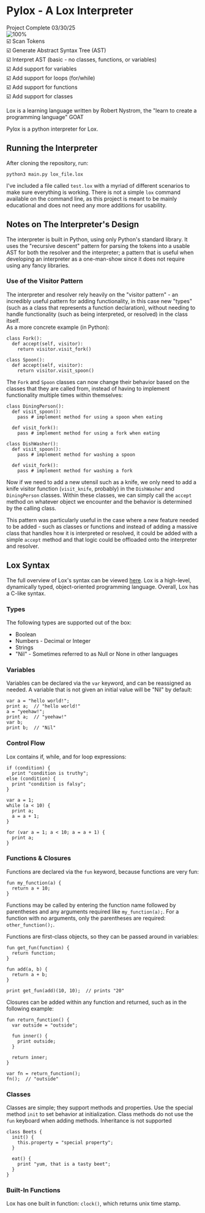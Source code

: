 # Pylox - A Lox Interpreter
Project Complete 03/30/25 <br/>
![100%](https://progress-bar.xyz/100?title=Progress) <br/>
:ballot_box_with_check: Scan Tokens <br/>
:ballot_box_with_check: Generate Abstract Syntax Tree (AST) <br/>
:ballot_box_with_check: Interpret AST (basic - no classes, functions, or variables) <br/>
:ballot_box_with_check: Add support for variables <br/>
:ballot_box_with_check: Add support for loops (for/while) <br/>
:ballot_box_with_check: Add support for functions <br/>
:ballot_box_with_check: Add support for classes <br/>

Lox is a learning language written by Robert Nystrom, the "learn to create a programming language" GOAT<br/>

Pylox is a python interpreter for Lox.

## Running the Interpreter
After cloning the repository, run:
```
python3 main.py lox_file.lox
```
I've included a file called `test.lox` with a myriad of different scenarios to make sure everything is working.  There is not a simple `lox` command available on the command line, as this project is meant to be mainly educational and does not need any more additions for usability.

## Notes on The Interpreter's Design
The interpreter is built in Python, using only Python's standard library.  It uses the "recursive descent" pattern for parsing the tokens into a usable AST for both the resolver and the interpreter; a pattern that is useful when developing an interpreter as a one-man-show since it does not require using any fancy libraries.

### Use of the Visitor Pattern
The interpreter and resolver rely heavily on the "visitor pattern" - an incredibly useful pattern for adding functionality, in this case new "types" (such as a class that represents a function declaration), without needing to handle functionality (such as being interpreted, or resolved) in the class itself. <br/>
As a more concrete example (in Python):

```
class Fork():
  def accept(self, visitor):
    return visitor.visit_fork()

class Spoon():
  def accept(self, visitor):
    return visitor.visit_spoon()
```

The `Fork` and `Spoon` classes can now change their behavior based on the classes that they are called from, instead of having to implement functionality multiple times within themselves:

```
class DiningPerson():
  def visit_spoon():
    pass # implement method for using a spoon when eating

  def visit_fork():
    pass # implement method for using a fork when eating

class DishWasher():
  def visit_spoon():
    pass # implement method for washing a spoon

  def visit_fork():
    pass # implement method for washing a fork
```
Now if we need to add a new utensil such as a knife, we only need to add a knife visitor function (`visit_knife`, probably) in the `DishWasher` and `DiningPerson` classes.  Within these classes, we can simply call the `accept` method on whatever object we encounter and the behavior is determined by the calling class.<br/>

This pattern was particularly useful in the case where a new feature needed to be added - such as classes or functions and instead of adding a massive class that handles how it is interpreted or resolved, it could be added with a simple `accept` method and that logic could be offloaded onto the interpreter and resolver.<br/>

## Lox Syntax
The full overview of Lox's syntax can be viewed [here](https://craftinginterpreters.com/the-lox-language.html).
Lox is a high-level, dynamically typed, object-oriented programming language.  Overall, Lox has a C-like syntax.

### Types
The following types are supported out of the box: <br/>
<ul>
  <li>Boolean</li>
  <li>Numbers - Decimal or Integer</li>
  <li>Strings</li>
  <li>"Nil" - Sometimes referred to as Null or None in other languages</li>
</ul>

### Variables
Variables can be declared via the `var` keyword, and can be reassigned as needed.  A variable that is not given an initial value will be "Nil" by default:
```
var a = "hello world!";
print a;  // "hello world!"
a = "yeehaw!";
print a;  // "yeehaw!"
var b;
print b;  // "Nil"
```

### Control Flow
Lox contains if, while, and for loop expressions:

```
if (condition) {
  print "condition is truthy";
else (condition) {
  print "condition is falsy";
}

var a = 1;
while (a < 10) {
  print a;
  a = a + 1;
}

for (var a = 1; a < 10; a = a + 1) {
  print a;
}
```

### Functions & Closures
Functions are declared via the `fun` keyword, because functions are very fun:
```
fun my_function(a) {
  return a + 10;
}
```
Functions may be called by entering the function name followed by parentheses and any arguments required like `my_function(a);`.  For a function with no arguments, only the parentheses are required: `other_function();`. <br/>

Functions are first-class objects, so they can be passed around in variables:
```
fun get_fun(function) {
  return function;
}

fun add(a, b) {
  return a + b;
}

print get_fun(add)(10, 10);  // prints "20"
```

Closures can be added within any function and returned, such as in the following example:
```
fun return_function() {
  var outside = "outside";

  fun inner() {
    print outside;
  }

  return inner;
}

var fn = return_function();
fn();  // "outside"
```

### Classes
Classes are simple; they support methods and properties.  Use the special method `init` to set behavior at initialization. Class methods do not use the `fun` keyboard when adding methods.  Inheritance is not supported

```
class Beets {
  init() {
    this.property = "special property";
  }

  eat() {
    print "yum, that is a tasty beet";
  }
}
```

### Built-In Functions
Lox has one built in function: `clock()`, which returns unix time stamp.



